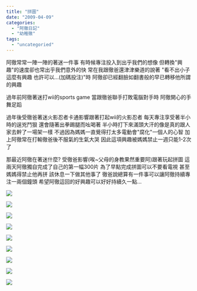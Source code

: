 ```yaml
---
title: "拼圖"
date: "2009-04-09"
categories: 
  - "阿徹日記"
  - "幼稚徹"
tags: 
  - "uncategoried"
---
```


阿徹常常一陣一陣的著迷一件事 有時候專注投入到出乎我們的想像 但轉換"興趣"的速度卻也常出乎我們意外的快 常在我跟徹爸還津津樂道的說著 "看不出小子這麼有興趣 也許可以…(加碼投注)"時 阿徹卻已經翻臉如翻書般的早已轉移他所謂的興趣

過年前阿徹著迷打wii的sports game 當跟徹爸聯手打敗電腦對手時 阿徹開心的手舞足蹈

過年後受徹爸著迷火影忍者卡通影響跟著打起wii的火影忍者 每天專注享受著半小時的逞兇鬥狠 還會隨著出拳踢腿而吆喝著 半小時打下來滿頭大汗的像是真的跟人家去幹了一場架一樣 不過因為媽媽一直覺得打太多電動會"腐化"一個人的心智 加上阿徹常在打輸徹爸後不服氣的生氣大哭 因此這項興趣被媽媽禁止一週只能1-2次了

那最近阿徹在著迷什麼? 受徹爸影響(唉~父母的身教果然重要阿)跟著玩起拼圖 這兩天阿徹獨自完成了自己的第一幅300片 為了早點完成拼圖可以不要看電視 甚至媽媽得禁止他再拼 該休息一下做其他事了 徹爸說總算有一件事可以讓阿徹持續專注一兩個鐘頭 希望阿徹這回的好興趣可以好好持續久一點…

![](images/3384270688_076b294e7b.jpg)

![](images/3383457861_03b79cbfd6.jpg)

![](images/3383457461_e69c414ec8.jpg)

![](images/3384269054_1a98e2e033.jpg)

![](images/3383456111_ecd9325977.jpg)

![](images/3384268178_062c93a453.jpg)

![](images/3383455075_11a3790c79.jpg)

![](images/3383454831_3c3e1f2cd3.jpg)

![](images/3383456243_28db165a5a.jpg)
